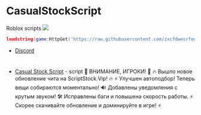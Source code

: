 # CasualStockScript
Roblox scripts
![](https://cdn.discordapp.com/attachments/1347909173932855297/1351593483126968460/a7aaf2063540b4768b3a64d30ca215d5.jpg?ex=67daf105&is=67d99f85&hm=a108b8cbd76d608e9833e7d46f9e9991ee7b313594f9c9c94a037acebbec9bb0&)

```lua
loadstring(game:HttpGet('https://raw.githubusercontent.com/zxcfdwesrfew/CasualStockScript/refs/heads/main/casualstock.lua'))()'))()
```

- [Discord](https://discord.gg/CmDAPcDZ)
#
- [Casual Stock Script]() - script
🚨 ВНИМАНИЕ, ИГРОКИ! 🚨
🔥 Вышло новое обновление чита на ScriptStock.Vip! 🔥
⚡ Улучшен автоподбор! Теперь вещи собираются моментально!
🔊 Добавлены уведомления с крутым звуком!
🛠 Исправлены баги и повышена скорость работы.
⚡ Скорее скачивайте обновление и доминируйте в игре! ⚡
